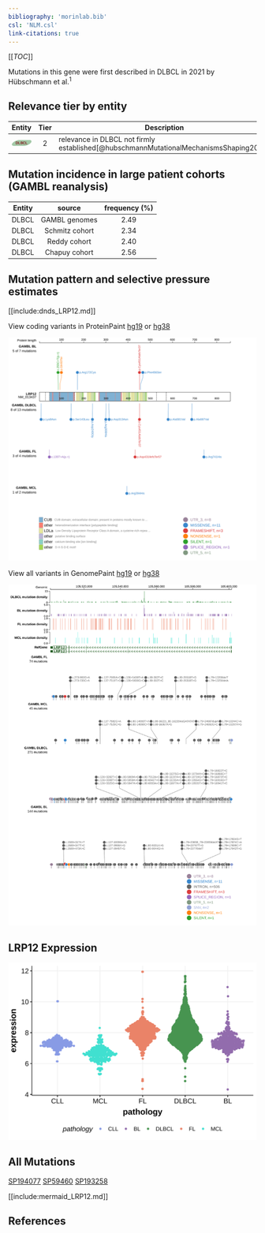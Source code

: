 ```yaml
---
bibliography: 'morinlab.bib'
csl: 'NLM.csl'
link-citations: true
---
```

[[_TOC_]]

Mutations in this gene were first described in DLBCL in 2021 by Hübschmann et al.<sup>1</sup>


## Relevance tier by entity

|Entity|Tier|Description                              |
|:------:|:----:|-----------------------------------------|
|![DLBCL](images/icons/DLBCL_tier2.png) |2   |relevance in DLBCL not firmly established[@hubschmannMutationalMechanismsShaping2021]|

## Mutation incidence in large patient cohorts (GAMBL reanalysis)

|Entity|source        |frequency (%)|
|:------:|:--------------:|:-------------:|
|DLBCL |GAMBL genomes |2.49         |
|DLBCL |Schmitz cohort|2.34         |
|DLBCL |Reddy cohort  |2.40         |
|DLBCL |Chapuy cohort |2.56         |

## Mutation pattern and selective pressure estimates

[[include:dnds_LRP12.md]]




View coding variants in ProteinPaint [hg19](https://morinlab.github.io/LLMPP/GAMBL/LRP12_protein.html)  or [hg38](https://morinlab.github.io/LLMPP/GAMBL/LRP12_protein_hg38.html)

![](images/proteinpaint/LRP12_NM_013437.svg)

View all variants in GenomePaint [hg19](https://morinlab.github.io/LLMPP/GAMBL/LRP12.html)  or [hg38](https://morinlab.github.io/LLMPP/GAMBL/LRP12_hg38.html)

![](images/proteinpaint/LRP12.svg)

## LRP12 Expression
![](images/gene_expression/LRP12_by_pathology.svg)

## All Mutations

[SP194077](https://www.bcgsc.ca/downloads/morinlab/GAMBL/MALY/SP194077.html)
[SP59460](https://www.bcgsc.ca/downloads/morinlab/GAMBL/MALY/SP59460.html)
[SP193258](https://www.bcgsc.ca/downloads/morinlab/GAMBL/MALY/SP193258.html)

[[include:mermaid_LRP12.md]]

## References


<!-- ORIGIN: hubschmannMutationalMechanismsShaping2021b -->
<!-- DLBCL: hubschmannMutationalMechanismsShaping2021b -->
